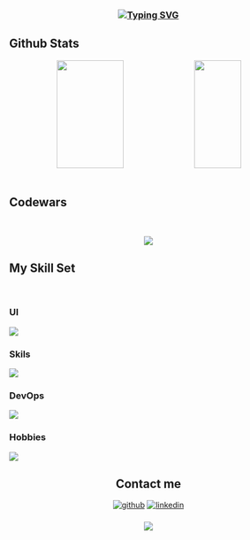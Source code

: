 ### <div align="center">[![Typing SVG](https://readme-typing-svg.herokuapp.com?font=Fira+Code&duration=2000&pause=1000&color=FFFFFF&center=true&multiline=true&width=435&height=70&lines=Hello+World!+I'm+Luiz+Coelho;I+am+a+Frontend+Developer)](https://git.io/typing-svg)</div>

## Github Stats
<div align="center">  
<img width="49%" height="195px" src="https://github-readme-stats.vercel.app/api?username=haghalaz&show_icons=true&count_private=true&hide_border=true&title_color=61DBFB&icon_color=61DBFB&text_color=fefefe&bg_color=0d1117" /> 
<img width="41%" height="195px" src="https://github-readme-stats.vercel.app/api/top-langs/?username=haghalaz&layout=compact&hide_border=true&title_color=61DBFB&text_color=fefefe&bg_color=0d1117" />
</div>
<br/>

## Codewars
<br/>
<p align="center">
<img src="https://www.codewars.com/users/Haghalaz/badges/large">
</p>

## My Skill Set
<br/>

### UI
<img src="https://skillicons.dev/icons?i=ae,ai,ps,figma,blender" />
<br/>

### Skils
<img src="https://skillicons.dev/icons?i=html,css,js,coffeescript,php,nodejs,bootstrap,materialui,tailwind,react,next,postgres,mysql&perline=5" />
<br/>

### DevOps
<img src="https://skillicons.dev/icons?i=git,github,docker,postman" />
<br/>

### Hobbies
<img src="https://skillicons.dev/icons?i=gamemakerstudio,godot" />
<br/>

<div align="center">
  
## Contact me
  
<a href="https://github.com/haghalaz" target="_blank">
<img src=https://img.shields.io/badge/github-%2324292e.svg?&style=for-the-badge&logo=github&logoColor=white alt=github style="margin-bottom: 5px;" /></a>
<a href="https://linkedin.com/in/haghalaz" target="_blank">
<img src=https://img.shields.io/badge/linkedin-%231E77B5.svg?&style=for-the-badge&logo=linkedin&logoColor=white alt=linkedin style="margin-bottom: 5px;" /></a>
<br/>
<br/>

<img src="https://komarev.com/ghpvc/?username=haghalaz&&style=flat-square"/>
</div>
